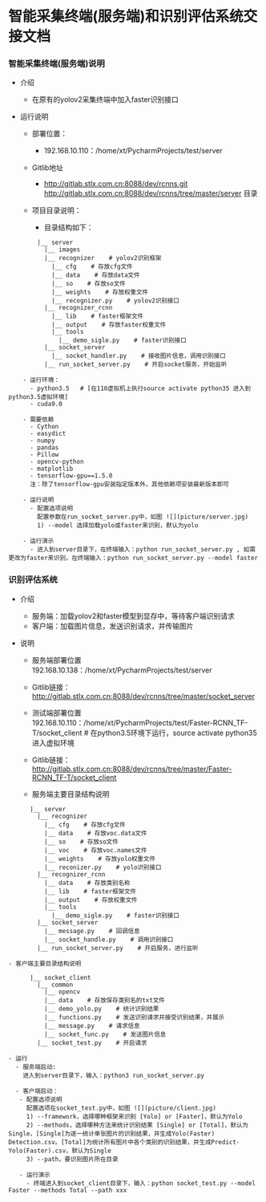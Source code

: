 # 智能采集终端(服务端)和识别评估系统交接文档

### 智能采集终端(服务端)说明

  - 介绍

    - 在原有的yolov2采集终端中加入faster识别接口

  - 运行说明
   
    - 部署位置：
      - 192.168.10.110：/home/xt/PycharmProjects/test/server
    
    - Gitlib地址
      - http://gitlab.stlx.com.cn:8088/dev/rcnns.git 
        http://gitlab.stlx.com.cn:8088/dev/rcnns/tree/master/server 目录

    - 项目目录说明：
      - 目录结构如下：
~~~
        |__ server
          |__ images
          |__ recognizer    # yolov2识别框架
            |__ cfg    # 存放cfg文件
            |__ data    # 存放data文件
            |__ so    # 存放so文件
            |__ weights    # 存放权重文件
            |__ recognizer.py    # yolov2识别接口
          |__ recognizer_rcnn
            |__ lib    # faster框架文件
            |__ output    # 存放faster权重文件
            |__ tools 
              |__ demo_sigle.py    # faster识别接口   
          |__ socket_server
            |__ socket_handler.py    # 接收图片信息，调用识别接口
          |__ run_socket_server.py    # 开启socket服务，开始监听
~~~
        - 运行环境：
          - python3.5   # [在110虚拟机上执行source activate python35 进入到python3.5虚拟环境]
          - cuda9.0

        - 需要依赖
          - Cython
          - easydict
          - numpy
          - pandas
          - Pillow
          - opencv-python
          - matplotlib
          - tensorflow-gpu==1.5.0
          注：除了tensorflow-gpu安装指定版本外，其他依赖项安装最新版本即可

        - 运行说明
          - 配置选项说明
            配置参数在run_socket_server.py中，如图 ![](picture/server.jpg)
            1) --model 选择加载yolo或faster来识别，默认为yolo

        - 运行演示
          - 进入到server目录下，在终端输入：python run_socket_server.py , 如需更改为faster来识别，在终端输入：python run_socket_server.py --model faster


### 识别评估系统

  - 介绍
    
    - 服务端：加载yolov2和faster模型到显存中，等待客户端识别请求
    - 客户端：加载图片信息，发送识别请求，并传输图片

  - 说明
   
    - 服务端部署位置 192.168.10.138：/home/xt/PycharmProjects/test/server
    - Gitlib链接： http://gitlab.stlx.com.cn:8088/dev/rcnns/tree/master/socket_server


    - 测试端部署位置 192.168.10.110：/home/xt/PycharmProjects/test/Faster-RCNN_TF-T/socket_client    # 在python3.5环境下运行，source activate python35 进入虚拟环境 
    - Gitlib链接：http://gitlab.stlx.com.cn:8088/dev/rcnns/tree/master/Faster-RCNN_TF-T/socket_client

    - 服务端主要目录结构说明
~~~
      |__ server 
        |__ recognizer  
          |__ cfg    # 存放cfg文件
          |__ data    # 存放voc.data文件
          |__ so    # 存放so文件
          |__ voc    # 存放voc.names文件
          |__ weights    # 存放yolo权重文件
          |__ reconizer.py    # yolo识别接口
        |__ recognizer_rcnn
          |__ data    # 存放类别名称
          |__ lib    # faster框架文件
          |__ output    # 存放权重文件
          |__ tools
            |__ demo_sigle.py    # faster识别接口
        |__ socket_server
          |__ message.py    # 回调信息
          |__ socket_handle.py    # 调用识别接口
        |__ run_socket_server.py    # 开启服务，进行监听
~~~
    - 客户端主要目录结构说明
~~~
      |__ socket_client
        |__ common
          |__ opencv
          |__ data    # 存放保存类别名的txt文件
          |__ demo_yolo.py    # 统计识别结果
          |__ functions.py    # 发送识别请求并接受识别结果，并展示
          |__ message.py    # 请求信息
          |__ socket_func.py    # 发送图片信息
        |__ socket_test.py    # 开启请求
~~~
    - 运行
      - 服务端启动:
        进入到server目录下，输入：python3 run_socket_server.py
      
      - 客户端启动：
       - 配置选项说明
         配置选项在socket_test.py中，如图 ![](picture/client.jpg)
         1) --framework，选择哪种框架来识别 [Yolo] or [Faster]，默认为Yolo
         2) --methods，选择哪种方法来统计识别结果 [Single] or [Total]，默认为Single，[Single]为逐一统计单张图片的识别结果，并生成Yolo(Faster)      Detection.csv。[Total]为统计所有图片中各个类别的识别结果，并生成Predict-Yolo(Faster).csv，默认为Single
         3) --path，要识别图片所在目录

       - 运行演示
         - 终端进入到socket_client目录下，输入：python socket_test.py --model Faster --methods Total --path xxx